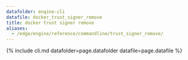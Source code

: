```yaml
---
datafolder: engine-cli
datafile: docker_trust_signer_remove
title: docker trust signer remove
aliases:
  - /edge/engine/reference/commandline/trust_signer_remove/
---
```

<!--
This page is automatically generated from Docker's source code. If you want to
suggest a change to the text that appears here, open a ticket or pull request
in the source repository on GitHub:

https://github.com/docker/cli
-->

{% include cli.md datafolder=page.datafolder datafile=page.datafile %}
